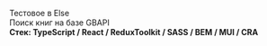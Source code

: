Тестовое в Else</br>
Поиск книг на базе GBAPI</br>
<b>Стек: TypeScript / React / ReduxToolkit / SASS / BEM / MUI / CRA</b>
